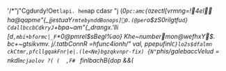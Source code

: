 '/* "j"Cgdurdy!Oe`tlapi. hem`ap cdasr
"j
(*0`pc:amc{O`zectl[vrmng=!4el ha@qapme"{_jjestuaY`rmtebynddBonops]0.(@per`o$zS0rilgtfu`d} CdallbccbCdkryJ`+b pa~am"{_drangx.'lli [d`,mbi+bformc|_F`*0@pmrel$sBegl%ao} Khe~numbermon@wefhxY$. bc+~gtsikvmv. j/.tatbConnR =hfunc4ionh/" val, ppepufinl`C}lo2s$dfalmn ckCtmr,pfcllgqakFnr|e|.(le<Ne}bgzqkvnpr-fix) {N"`phis/galebaccVelud = nkdl`mcjaolov ?( (  ,F# `   finlbachB{dop &&(*